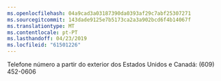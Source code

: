 ```yaml
---
ms.openlocfilehash: 04a9cad3a03187390da0393af29c7abf25307271
ms.sourcegitcommit: 143dade9125e7b5173ca2a3a902bcd6f4b14067f
ms.translationtype: MT
ms.contentlocale: pt-PT
ms.lasthandoff: 04/23/2019
ms.locfileid: "61501226"
---
```

Telefone número a partir do exterior dos Estados Unidos e Canadá: (609) 452-0606